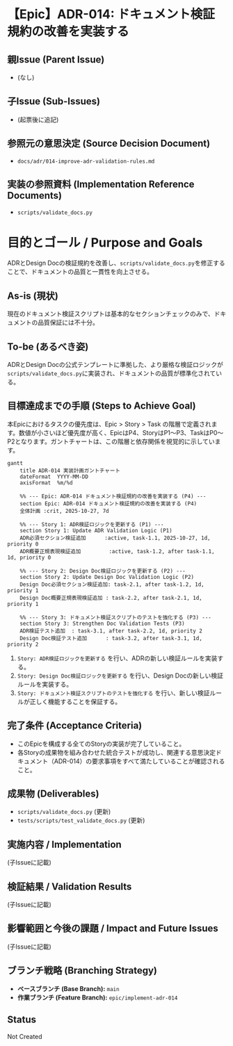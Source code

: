 # 【Epic】ADR-014: ドキュメント検証規約の改善を実装する

## 親Issue (Parent Issue)
- (なし)

## 子Issue (Sub-Issues)
- (起票後に追記)

## 参照元の意思決定 (Source Decision Document)
- `docs/adr/014-improve-adr-validation-rules.md`

## 実装の参照資料 (Implementation Reference Documents)
- `scripts/validate_docs.py`

# 目的とゴール / Purpose and Goals
ADRとDesign Docの検証規約を改善し、`scripts/validate_docs.py`を修正することで、ドキュメントの品質と一貫性を向上させる。

## As-is (現状)
現在のドキュメント検証スクリプトは基本的なセクションチェックのみで、ドキュメントの品質保証には不十分。

## To-be (あるべき姿)
ADRとDesign Docの公式テンプレートに準拠した、より厳格な検証ロジックが`scripts/validate_docs.py`に実装され、ドキュメントの品質が標準化されている。

## 目標達成までの手順 (Steps to Achieve Goal)

本Epicにおけるタスクの優先度は、Epic > Story > Task の階層で定義されます。数値が小さいほど優先度が高く、EpicはP4、StoryはP1〜P3、TaskはP0〜P2となります。ガントチャートは、この階層と依存関係を視覚的に示しています。

```mermaid
gantt
    title ADR-014 実装計画ガントチャート
    dateFormat  YYYY-MM-DD
    axisFormat  %m/%d

    %% --- Epic: ADR-014 ドキュメント検証規約の改善を実装する (P4) ---
    section Epic: ADR-014 ドキュメント検証規約の改善を実装する (P4)
    全体計画 :crit, 2025-10-27, 7d

    %% --- Story 1: ADR検証ロジックを更新する (P1) ---
    section Story 1: Update ADR Validation Logic (P1)
    ADR必須セクション検証追加      :active, task-1.1, 2025-10-27, 1d, priority 0
    ADR概要正規表現検証追加         :active, task-1.2, after task-1.1, 1d, priority 0

    %% --- Story 2: Design Doc検証ロジックを更新する (P2) ---
    section Story 2: Update Design Doc Validation Logic (P2)
    Design Doc必須セクション検証追加: task-2.1, after task-1.2, 1d, priority 1
    Design Doc概要正規表現検証追加 : task-2.2, after task-2.1, 1d, priority 1

    %% --- Story 3: ドキュメント検証スクリプトのテストを強化する (P3) ---
    section Story 3: Strengthen Doc Validation Tests (P3)
    ADR検証テスト追加  : task-3.1, after task-2.2, 1d, priority 2
    Design Doc検証テスト追加      : task-3.2, after task-3.1, 1d, priority 2
```

1. `Story: ADR検証ロジックを更新する` を行い、ADRの新しい検証ルールを実装する。
2. `Story: Design Doc検証ロジックを更新する` を行い、Design Docの新しい検証ルールを実装する。
3. `Story: ドキュメント検証スクリプトのテストを強化する` を行い、新しい検証ルールが正しく機能することを保証する。

## 完了条件 (Acceptance Criteria)
- このEpicを構成する全てのStoryの実装が完了していること。
- 各Storyの成果物を組み合わせた統合テストが成功し、関連する意思決定ドキュメント（ADR-014）の要求事項をすべて満たしていることが確認されること。

## 成果物 (Deliverables)
- `scripts/validate_docs.py` (更新)
- `tests/scripts/test_validate_docs.py` (更新)

## 実施内容 / Implementation
(子Issueに記載)

## 検証結果 / Validation Results
(子Issueに記載)

## 影響範囲と今後の課題 / Impact and Future Issues
(子Issueに記載)

## ブランチ戦略 (Branching Strategy)
- **ベースブランチ (Base Branch):** `main`
- **作業ブランチ (Feature Branch):** `epic/implement-adr-014`

## Status
Not Created